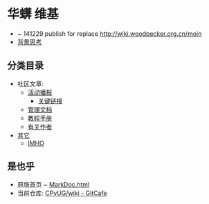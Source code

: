 # 华蠎 维基
- ~ 141229 publish for replace http://wiki.woodpecker.org.cn/moin
- [背景思考](bg)

## 分类目录

- 社区文章:
    + [活动播报](et/_list.html)
        * [关键链接](KeyUri)
    + [管理文档](doc/_list.html)
    + [教程手册](hd/_list.html)
    + [有关作者](au/_list.html)
- [其它](ot/_list.html)
    + [IMHO](IMHO/_list.html)


## 是也乎

- 原版首页 ~ [MarkDoc.html](/orig-index) 
- 当前仓库: [CPyUG/wiki - GitCafe](https://gitcafe.com/CPyUG/wiki)



